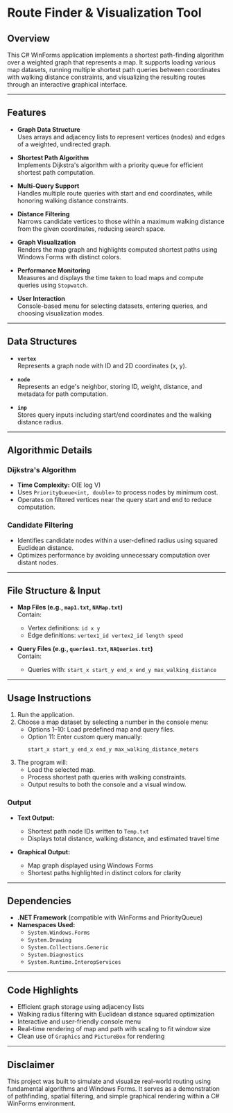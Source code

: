 # Route Finder & Visualization Tool

## Overview

This C# WinForms application implements a shortest path-finding algorithm over a weighted graph that represents a map. It supports loading various map datasets, running multiple shortest path queries between coordinates with walking distance constraints, and visualizing the resulting routes through an interactive graphical interface.

---

## Features

- **Graph Data Structure**  
  Uses arrays and adjacency lists to represent vertices (nodes) and edges of a weighted, undirected graph.

- **Shortest Path Algorithm**  
  Implements Dijkstra's algorithm with a priority queue for efficient shortest path computation.

- **Multi-Query Support**  
  Handles multiple route queries with start and end coordinates, while honoring walking distance constraints.

- **Distance Filtering**  
  Narrows candidate vertices to those within a maximum walking distance from the given coordinates, reducing search space.

- **Graph Visualization**  
  Renders the map graph and highlights computed shortest paths using Windows Forms with distinct colors.

- **Performance Monitoring**  
  Measures and displays the time taken to load maps and compute queries using `Stopwatch`.

- **User Interaction**  
  Console-based menu for selecting datasets, entering queries, and choosing visualization modes.

---

## Data Structures

- **`vertex`**  
  Represents a graph node with ID and 2D coordinates (x, y).

- **`node`**  
  Represents an edge's neighbor, storing ID, weight, distance, and metadata for path computation.

- **`inp`**  
  Stores query inputs including start/end coordinates and the walking distance radius.

---

## Algorithmic Details

### Dijkstra's Algorithm
- **Time Complexity:** O(E log V)  
- Uses `PriorityQueue<int, double>` to process nodes by minimum cost.
- Operates on filtered vertices near the query start and end to reduce computation.

### Candidate Filtering
- Identifies candidate nodes within a user-defined radius using squared Euclidean distance.
- Optimizes performance by avoiding unnecessary computation over distant nodes.

---

## File Structure & Input

- **Map Files (e.g., `map1.txt`, `NAMap.txt`)**  
  Contain:
  - Vertex definitions: `id x y`
  - Edge definitions: `vertex1_id vertex2_id length speed`

- **Query Files (e.g., `queries1.txt`, `NAQueries.txt`)**  
  Contain:
  - Queries with: `start_x start_y end_x end_y max_walking_distance`

---

## Usage Instructions

1. Run the application.
2. Choose a map dataset by selecting a number in the console menu:
   - Options 1–10: Load predefined map and query files.
   - Option 11: Enter custom query manually:
     ```
     start_x start_y end_x end_y max_walking_distance_meters
     ```
3. The program will:
   - Load the selected map.
   - Process shortest path queries with walking constraints.
   - Output results to both the console and a visual window.

### Output

- **Text Output:**
  - Shortest path node IDs written to `Temp.txt`
  - Displays total distance, walking distance, and estimated travel time

- **Graphical Output:**
  - Map graph displayed using Windows Forms
  - Shortest paths highlighted in distinct colors for clarity

---

## Dependencies

- **.NET Framework** (compatible with WinForms and PriorityQueue)
- **Namespaces Used:**
  - `System.Windows.Forms`
  - `System.Drawing`
  - `System.Collections.Generic`
  - `System.Diagnostics`
  - `System.Runtime.InteropServices`

---

## Code Highlights

- Efficient graph storage using adjacency lists
- Walking radius filtering with Euclidean distance squared optimization
- Interactive and user-friendly console menu
- Real-time rendering of map and path with scaling to fit window size
- Clean use of `Graphics` and `PictureBox` for rendering

---

## Disclaimer

This project was built to simulate and visualize real-world routing using fundamental algorithms and Windows Forms. It serves as a demonstration of pathfinding, spatial filtering, and simple graphical rendering within a C# WinForms environment.
